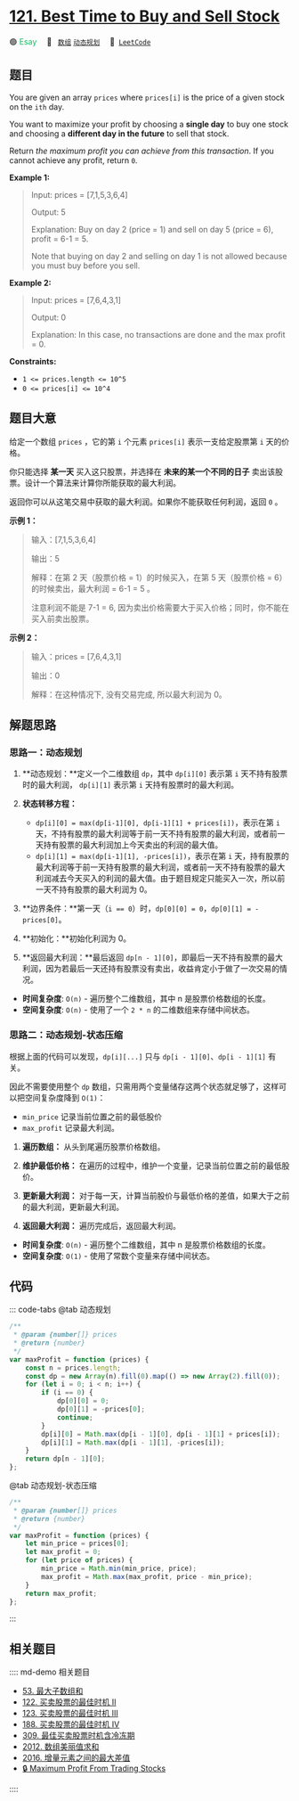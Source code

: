 # [121. Best Time to Buy and Sell Stock](https://leetcode.com/problems/best-time-to-buy-and-sell-stock/)

🟢 <font color=#15bd66>Esay</font>&emsp; 🔖&ensp; [`数组`](/leetcode/outline/tag/array.md) [`动态规划`](/leetcode/outline/tag/dynamic-programming.md)&emsp; 🔗&ensp;[`LeetCode`](https://leetcode.com/problems/best-time-to-buy-and-sell-stock/)

## 题目

You are given an array `prices` where `prices[i]` is the price of a given
stock on the `ith` day.

You want to maximize your profit by choosing a **single day** to buy one stock
and choosing a **different day in the future** to sell that stock.

Return _the maximum profit you can achieve from this transaction_. If you
cannot achieve any profit, return `0`.

**Example 1:**

> Input: prices = [7,1,5,3,6,4]
>
> Output: 5
>
> Explanation: Buy on day 2 (price = 1) and sell on day 5 (price = 6), profit = 6-1 = 5.
>
> Note that buying on day 2 and selling on day 1 is not allowed because you must buy before you sell.

**Example 2:**

> Input: prices = [7,6,4,3,1]
>
> Output: 0
>
> Explanation: In this case, no transactions are done and the max profit = 0.

**Constraints:**

- `1 <= prices.length <= 10^5`
- `0 <= prices[i] <= 10^4`

## 题目大意

给定一个数组 `prices` ，它的第 `i` 个元素 `prices[i]` 表示一支给定股票第 `i` 天的价格。

你只能选择 **某一天** 买入这只股票，并选择在 **未来的某一个不同的日子** 卖出该股票。设计一个算法来计算你所能获取的最大利润。

返回你可以从这笔交易中获取的最大利润。如果你不能获取任何利润，返回 `0` 。

**示例 1：**

> 输入：[7,1,5,3,6,4]
>
> 输出：5
>
> 解释：在第 2 天（股票价格 = 1）的时候买入，在第 5 天（股票价格 = 6）的时候卖出，最大利润 = 6-1 = 5 。
>
> 注意利润不能是 7-1 = 6, 因为卖出价格需要大于买入价格；同时，你不能在买入前卖出股票。

**示例 2：**

> 输入：prices = [7,6,4,3,1]
>
> 输出：0
>
> 解释：在这种情况下, 没有交易完成, 所以最大利润为 0。

## 解题思路

### 思路一：动态规划

1. **动态规划：**定义一个二维数组 `dp`，其中 `dp[i][0]` 表示第 `i` 天不持有股票时的最大利润， `dp[i][1]` 表示第 `i` 天持有股票时的最大利润。
2. **状态转移方程：**

   - `dp[i][0] = max(dp[i-1][0], dp[i-1][1] + prices[i])`，表示在第 `i` 天，不持有股票的最大利润等于前一天不持有股票的最大利润，或者前一天持有股票的最大利润加上今天卖出的利润的最大值。
   - `dp[i][1] = max(dp[i-1][1], -prices[i])`，表示在第 `i` 天，持有股票的最大利润等于前一天持有股票的最大利润，或者前一天不持有股票的最大利润减去今天买入的利润的最大值。由于题目规定只能买入一次，所以前一天不持有股票的最大利润为 0。

3. **边界条件：**第一天（`i == 0`）时，`dp[0][0] = 0`，`dp[0][1] = -prices[0]`。
4. **初始化：**初始化利润为 0。
5. **返回最大利润：**最后返回 `dp[n - 1][0]`，即最后一天不持有股票的最大利润，因为若最后一天还持有股票没有卖出，收益肯定小于做了一次交易的情况。

- **时间复杂度**: `O(n)` - 遍历整个二维数组，其中 n 是股票价格数组的长度。
- **空间复杂度**: `O(n)` - 使用了一个 `2 * n` 的二维数组来存储中间状态。

### 思路二：动态规划-状态压缩

根据上面的代码可以发现，`dp[i][...]` 只与 `dp[i - 1][0]`、`dp[i - 1][1]` 有关。

因此不需要使用整个 `dp` 数组，只需用两个变量储存这两个状态就足够了，这样可以把空间复杂度降到 `O(1)`：

- `min_price` 记录当前位置之前的最低股价
- `max_profit` 记录最大利润。

1. **遍历数组：** 从头到尾遍历股票价格数组。

2. **维护最低价格：** 在遍历的过程中，维护一个变量，记录当前位置之前的最低股价。

3. **更新最大利润：** 对于每一天，计算当前股价与最低价格的差值，如果大于之前的最大利润，更新最大利润。

4. **返回最大利润：** 遍历完成后，返回最大利润。

- **时间复杂度**: `O(n)` - 遍历整个二维数组，其中 n 是股票价格数组的长度。
- **空间复杂度**: `O(1)` - 使用了常数个变量来存储中间状态。

## 代码

::: code-tabs
@tab 动态规划

```javascript
/**
 * @param {number[]} prices
 * @return {number}
 */
var maxProfit = function (prices) {
	const n = prices.length;
	const dp = new Array(n).fill(0).map(() => new Array(2).fill(0));
	for (let i = 0; i < n; i++) {
		if (i == 0) {
			dp[0][0] = 0;
			dp[0][1] = -prices[0];
			continue;
		}
		dp[i][0] = Math.max(dp[i - 1][0], dp[i - 1][1] + prices[i]);
		dp[i][1] = Math.max(dp[i - 1][1], -prices[i]);
	}
	return dp[n - 1][0];
};
```

@tab 动态规划-状态压缩

```javascript
/**
 * @param {number[]} prices
 * @return {number}
 */
var maxProfit = function (prices) {
	let min_price = prices[0];
	let max_profit = 0;
	for (let price of prices) {
		min_price = Math.min(min_price, price);
		max_profit = Math.max(max_profit, price - min_price);
	}
	return max_profit;
};
```

:::

## 相关题目

:::: md-demo 相关题目

- [53. 最大子数组和](https://leetcode.com/problems/maximum-subarray)
- [122. 买卖股票的最佳时机 II](./0122.md)
- [123. 买卖股票的最佳时机 III](https://leetcode.com/problems/best-time-to-buy-and-sell-stock-iii)
- [188. 买卖股票的最佳时机 IV](https://leetcode.com/problems/best-time-to-buy-and-sell-stock-iv)
- [309. 最佳买卖股票时机含冷冻期](https://leetcode.com/problems/best-time-to-buy-and-sell-stock-with-cooldown)
- [2012. 数组美丽值求和](https://leetcode.com/problems/sum-of-beauty-in-the-array)
- [2016. 增量元素之间的最大差值](https://leetcode.com/problems/maximum-difference-between-increasing-elements)
- [🔒 Maximum Profit From Trading Stocks](https://leetcode.com/problems/maximum-profit-from-trading-stocks)

::::
